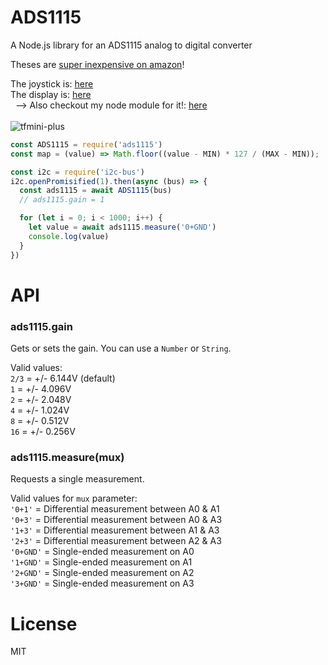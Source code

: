 # ADS1115
A Node.js library for an ADS1115 analog to digital converter

Theses are [super inexpensive on amazon](https://amzn.to/2pLbWML)!

The joystick is: [here](https://amzn.to/2LKvvgP)<br>
The display is: [here](https://amzn.to/2pEUCZz)<br>
&nbsp; --> Also checkout my node module for it!: [here](https://npmjs.com/package/ssd1327)<br>
<br>
![tfmini-plus](ads1115.gif)

```js
const ADS1115 = require('ads1115')
const map = (value) => Math.floor((value - MIN) * 127 / (MAX - MIN));

const i2c = require('i2c-bus')
i2c.openPromisified(1).then(async (bus) => {
  const ads1115 = await ADS1115(bus)
  // ads1115.gain = 1

  for (let i = 0; i < 1000; i++) {
    let value = await ads1115.measure('0+GND')
    console.log(value)
  }
})
```

# API

### ads1115.gain
Gets or sets the gain. You can use a `Number` or `String`.

Valid values:<br>
`2/3` = +/- 6.144V (default)<br>
`1`   = +/- 4.096V<br>
`2`   = +/- 2.048V<br>
`4`   = +/- 1.024V<br>
`8`   = +/- 0.512V<br>
`16`  = +/- 0.256V<br>

### ads1115.measure(mux)
Requests a single measurement.

Valid values for `mux` parameter:<br>
`'0+1'` = Differential measurement between A0 & A1<br>
`'0+3'` = Differential measurement between A0 & A3<br>
`'1+3'` = Differential measurement between A1 & A3<br>
`'2+3'` = Differential measurement between A2 & A3<br>
`'0+GND'` = Single-ended measurement on A0<br>
`'1+GND'` = Single-ended measurement on A1<br>
`'2+GND'` = Single-ended measurement on A2<br>
`'3+GND'` = Single-ended measurement on A3<br>

# License
MIT